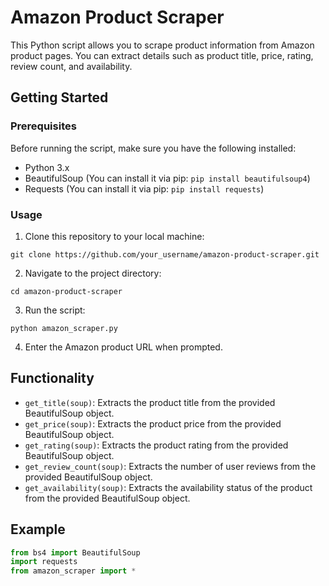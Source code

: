 # Amazon Product Scraper

This Python script allows you to scrape product information from Amazon product pages. You can extract details such as product title, price, rating, review count, and availability.

## Getting Started

### Prerequisites

Before running the script, make sure you have the following installed:

- Python 3.x
- BeautifulSoup (You can install it via pip: `pip install beautifulsoup4`)
- Requests (You can install it via pip: `pip install requests`)

### Usage

1. Clone this repository to your local machine:

```
git clone https://github.com/your_username/amazon-product-scraper.git
```

2. Navigate to the project directory:

```
cd amazon-product-scraper
```

3. Run the script:

```
python amazon_scraper.py
```

4. Enter the Amazon product URL when prompted.

## Functionality

- `get_title(soup)`: Extracts the product title from the provided BeautifulSoup object.
- `get_price(soup)`: Extracts the product price from the provided BeautifulSoup object.
- `get_rating(soup)`: Extracts the product rating from the provided BeautifulSoup object.
- `get_review_count(soup)`: Extracts the number of user reviews from the provided BeautifulSoup object.
- `get_availability(soup)`: Extracts the availability status of the product from the provided BeautifulSoup object.

## Example

```python
from bs4 import BeautifulSoup
import requests
from amazon_scraper import *

```
